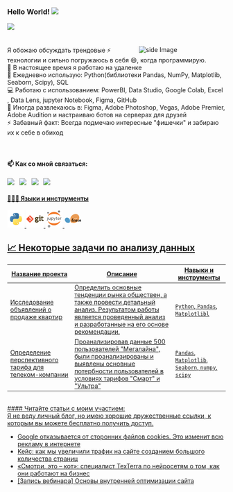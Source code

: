   ### Hello World!  <img src="https://github.com/sciencepal/sciencepal/blob/master/assets/Hi.gif" width="29px">
  ![](https://komarev.com/ghpvc/?username=faponmyskill&label=Profile%20Visits&color=blue&style=for-the-badge)
<br /><br /> <br /> 
<img src="https://github.com/sciencepal/sciencepal/blob/master/assets/life_balance.gif" alt="side Image" align="right" width="200" height="auto" />
Я обожаю обсуждать трендовые ⚡ технологии и сильно погружаюсь в себя 😄, когда программирую.
<br />
🏢 В настоящее время я работаю на удаленке<br /> 
🚀 Ежедневно использую: Python(библиотеки Pandas, NumPy, Matplotlib, Seaborn, Scipy), SQL <br /> 
💻 Работаю с использованием: PowerBI, Data Studio, Google Colab, Excel , Data Lens, jupyter Notebook, Figma, GitHub<br /> 
🔧 Иногда развлекаюсь в: Figma, Adobe Photoshop, Vegas, Adobe Premier, Adobe Audition и настраиваю ботов на серверах для друзей<br /> 
⚡️ Забавный факт: Всегда подмечаю интересные "фишечки" и забираю их к себе в обиход<br /> 
<br />  <br />  

 #### 📫 Как со мной связаться:
  
  [<img src="https://upload.wikimedia.org/wikipedia/commons/8/83/Steam_icon_logo.svg" width="3.5%"/>](https://steamcommunity.com/id/fap0nmyskill/)  &nbsp; [<img src="https://github.com/sciencepal/sciencepal/blob/master/assets/discord-round.svg" width="3.5%"/>](https://discord.gg/nxcVuSgBKv)  &nbsp;
  [<img src="https://upload.wikimedia.org/wikipedia/commons/thumb/2/21/VK.com-logo.svg/600px-VK.com-logo.svg.png" width="3.5%"/>](https://vk.com/id45218297)  &nbsp; <a href="mailto:alexbelov.1995@yandex.ru"> <img src="https://img.icons8.com/fluent/48/000000/gmail.png" width="3.5%"/>
  

 #### 👨🏻‍💻 Языки и инструменты <br />
<code><img height="40" src="https://raw.githubusercontent.com/github/explore/80688e429a7d4ef2fca1e82350fe8e3517d3494d/topics/python/python.png"></code>
<code><img height="40" src="https://raw.githubusercontent.com/github/explore/80688e429a7d4ef2fca1e82350fe8e3517d3494d/topics/git/git.png"></code>
<code><img height="40" src="https://raw.githubusercontent.com/github/explore/80688e429a7d4ef2fca1e82350fe8e3517d3494d/topics/jupyter-notebook/jupyter-notebook.png"></code>
<code><img height="40" src="https://raw.githubusercontent.com/github/explore/80688e429a7d4ef2fca1e82350fe8e3517d3494d/topics/scikit-learn/scikit-learn.png"></code>
<br />
## &#x1f4c8; Некоторые задачи по анализу данных
| Название проекта | Описание | Навыки и инструменты |
|----------|----------|----------|
| [Исследование объявлений о продаже квартир](https://github.com/faponmyskill/Portfolio/blob/main/Study%20of%20apartment%20sales%20ads/Study%20of%20apartment%20sales%20ads.ipynb)  | Определить основные тенденции рынка обществен, а также провести детальный анализ. Результатом работы является проведенный анализ и разработанные на его основе рекомендации. | `Python`, `Pandas`, `Matplotlibl` |
| [Определение перспективного тарифа для телеком-компании](https://github.com/faponmyskill/Portfolio/blob/main/best_tarif/best_tarif.ipynb) | Проанализировав данные 500 пользователей "Мегалайна", были проанализированы и выявлены основные потербности пользователей в условиях тарифов "Смарт" и "Ультра" | `Pandas`, `Matplotlib`, `Seaborn`, `numpy`, `scipy`|



<br />
#### Читайте статьи с моим участием:<br />
Я не веду личный блог, но имею хорошие дружественные ссылки, к которым вы можете бесплатно получить доступ. 

<!-- BLOG-POST-LIST:START -->
- [Google отказывается от сторонних файлов cookies. Это изменит всю рекламу в интернете](https://texterra.ru/blog/google-otkazyvaetsya-ot-storonnikh-faylov-cookies-eto-izmenit-vsyu-reklamu-v-internete.html)
- [Кейс: как мы увеличили трафик на сайте созданием большого количества страниц](https://texterra.ru/portfolio/case-studies/keys-kak-my-uvelichili-trafik-na-sayte-sozdaniem-bolshogo-kolichestva-stranits.html)
- [«Смотри, это – кот»: специалист TexTerra по нейросетям о том, как они работают на бизнес](https://texterra.ru/blog/mashinnoe-obuchenie-v-biznese-i-marketinge-rasskazyvaet-spetsialist.html)
- [[Запись вебинара] Основы внутренней оптимизации сайта](https://texterra.ru/blog/zapis-vebinara-vnutrennyaya-optimizatsiya-sayta.html)
<!-- BLOG-POST-LIST:END -->

